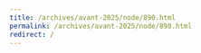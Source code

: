 ```yaml
---
title: /archives/avant-2025/node/890.html
permalink: /archives/avant-2025/node/890.html
redirect: /
---
```

